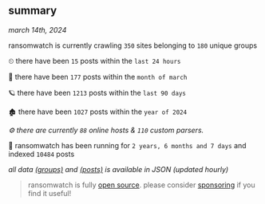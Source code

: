 
## summary
_march 14th, 2024_

ransomwatch is currently crawling `350` sites belonging to `180` unique groups

⏲ there have been `15` posts within the `last 24 hours`

🦈 there have been `177` posts within the `month of march`

🪐 there have been `1213` posts within the `last 90 days`

🏚 there have been `1027` posts within the `year of 2024`

_⚙️ there are currently `88` online hosts & `110` custom parsers._

🦕 ransomwatch has been running for `2 years, 6 months and 7 days` and indexed `10484` posts

_all data  [(groups)](http://ransomwhat.telemetry.ltd/groups) and [(posts)](http://ransomwhat.telemetry.ltd/posts) is available in JSON (updated hourly)_

> ransomwatch is fully [open source](https://github.com/joshhighet/ransomwatch#ransomwatch--). please consider [sponsoring](https://github.com/sponsors/joshhighet) if you find it useful!

